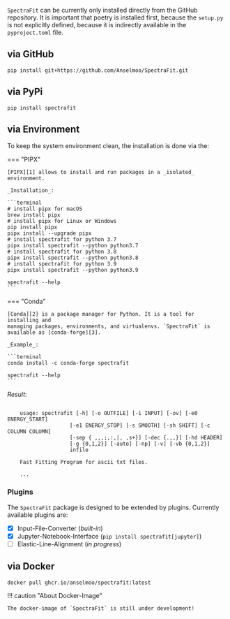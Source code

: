 `SpectraFit` can be currently only installed directly from the GitHub
repository. It is important that poetry is installed first, because the
`setup.py` is not explicitly defined, because it is indirectly available in the
`pyproject.toml` file.

## via GitHub

```terminal
pip install git+https://github.com/Anselmoo/SpectraFit.git
```

## via PyPi

```terminal
pip install spectrafit
```

## via Environment

To keep the system environment clean, the installation is done via the:

=== "PIPX"

    [PIPX][1] allows to install and run packages in a _isolated_ environment.

    _Installation_:

    ```terminal
    # install pipx for macOS
    brew install pipx
    # install pipx for Linux or Windows
    pip install pipx
    pipx install --upgrade pipx
    # install spectrafit for python 3.7
    pipx install spectrafit --python python3.7
    # install spectrafit for python 3.8
    pipx install spectrafit --python python3.8
    # install spectrafit for python 3.9
    pipx install spectrafit --python python3.9

    spectrafit --help
    ```

=== "Conda"

    [Conda][2] is a package manager for Python. It is a tool for installing and
    managing packages, environments, and virtualenvs. `SpectraFit` is available as [conda-forge][3].

    _Example_:

    ```terminal
    conda install -c conda-forge spectrafit

    spectrafit --help
    ```

_Result_:

```terminal

    usage: spectrafit [-h] [-o OUTFILE] [-i INPUT] [-ov] [-e0 ENERGY_START]
                    [-e1 ENERGY_STOP] [-s SMOOTH] [-sh SHIFT] [-c COLUMN COLUMN]
                    [-sep {	,,,;,:,|, ,s+}] [-dec {.,,}] [-hd HEADER]
                    [-g {0,1,2}] [-auto] [-np] [-v] [-vb {0,1,2}]
                    infile

    Fast Fitting Program for ascii txt files.

    ...
```

### Plugins

The `SpectraFit` package is designed to be extended by plugins. Currently available plugins are:

- [x] Input-File-Converter (_built-in_)
- [x] Jupyter-Notebook-Interface (`pip install spectrafit[jupyter]`)
- [ ] Elastic-Line-Alignment (_in progress_)

## via Docker

```docker
docker pull ghcr.io/anselmoo/spectrafit:latest
```

!!! caution "About Docker-Image"

    The docker-image of `SpectraFit` is still under development!

[1]: https://github.com/pypa/pipx
[2]: https://conda.io/docs/
[3]: https://anaconda.org/conda-forge/spectrafit
